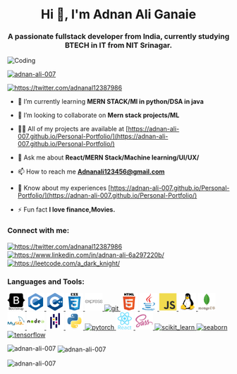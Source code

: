 <h1 align="center">Hi 👋, I'm Adnan Ali Ganaie</h1>
<h3 align="center">A passionate fullstack developer from India, currently studying BTECH in IT from NIT Srinagar.</h3>
<img align="centre" alt="Coding" width="800" src="https://25.media.tumblr.com/e3218b5fd18ddbff092f3cea2e6c4405/tumblr_ml4b6lchbC1qde177o1_400.gif">
<p align="left"> <a href="https://github.com/ryo-ma/github-profile-trophy"><img src="https://github-profile-trophy.vercel.app/?username=adnan-ali-007" alt="adnan-ali-007" /></a> </p>

<p align="left"> <a href="https://twitter.com/https://twitter.com/adnanal12387986" target="blank"><img src="https://img.shields.io/twitter/follow/https://twitter.com/adnanal12387986?logo=twitter&style=for-the-badge" alt="https://twitter.com/adnanal12387986" /></a> </p>

- 🌱 I’m currently learning **MERN STACK/Ml in python/DSA in java**

- 👯 I’m looking to collaborate on **Mern stack projects/ML**

- 👨‍💻 All of my projects are available at [https://adnan-ali-007.github.io/Personal-Portfolio/](https://adnan-ali-007.github.io/Personal-Portfolio/)

- 💬 Ask me about **React/MERN Stack/Machine learning/UI/UX/**

- 📫 How to reach me **Adnanali123456@gmail.com**

- 📄 Know about my experiences [https://adnan-ali-007.github.io/Personal-Portfolio/](https://adnan-ali-007.github.io/Personal-Portfolio/)

- ⚡ Fun fact **I love finance,Movies.**

<h3 align="left">Connect with me:</h3>
<p align="left">
<a href="https://twitter.com/https://twitter.com/adnanal12387986" target="blank"><img align="center" src="https://raw.githubusercontent.com/rahuldkjain/github-profile-readme-generator/master/src/images/icons/Social/twitter.svg" alt="https://twitter.com/adnanal12387986" height="30" width="40" /></a>
<a href="https://linkedin.com/in/https://www.linkedin.com/in/adnan-ali-6a297220b/" target="blank"><img align="center" src="https://raw.githubusercontent.com/rahuldkjain/github-profile-readme-generator/master/src/images/icons/Social/linked-in-alt.svg" alt="https://www.linkedin.com/in/adnan-ali-6a297220b/" height="30" width="40" /></a>
<a href="https://www.leetcode.com/https://leetcode.com/a_dark_knight/" target="blank"><img align="center" src="https://raw.githubusercontent.com/rahuldkjain/github-profile-readme-generator/master/src/images/icons/Social/leet-code.svg" alt="https://leetcode.com/a_dark_knight/" height="30" width="40" /></a>
</p>

<h3 align="left">Languages and Tools:</h3>
<p align="left"> <a href="https://getbootstrap.com" target="_blank" rel="noreferrer"> <img src="https://raw.githubusercontent.com/devicons/devicon/master/icons/bootstrap/bootstrap-plain-wordmark.svg" alt="bootstrap" width="40" height="40"/> </a> <a href="https://www.cprogramming.com/" target="_blank" rel="noreferrer"> <img src="https://raw.githubusercontent.com/devicons/devicon/master/icons/c/c-original.svg" alt="c" width="40" height="40"/> </a> <a href="https://www.w3schools.com/cpp/" target="_blank" rel="noreferrer"> <img src="https://raw.githubusercontent.com/devicons/devicon/master/icons/cplusplus/cplusplus-original.svg" alt="cplusplus" width="40" height="40"/> </a> <a href="https://www.w3schools.com/css/" target="_blank" rel="noreferrer"> <img src="https://raw.githubusercontent.com/devicons/devicon/master/icons/css3/css3-original-wordmark.svg" alt="css3" width="40" height="40"/> </a> <a href="https://expressjs.com" target="_blank" rel="noreferrer"> <img src="https://raw.githubusercontent.com/devicons/devicon/master/icons/express/express-original-wordmark.svg" alt="express" width="40" height="40"/> </a> <a href="https://git-scm.com/" target="_blank" rel="noreferrer"> <img src="https://www.vectorlogo.zone/logos/git-scm/git-scm-icon.svg" alt="git" width="40" height="40"/> </a> <a href="https://www.w3.org/html/" target="_blank" rel="noreferrer"> <img src="https://raw.githubusercontent.com/devicons/devicon/master/icons/html5/html5-original-wordmark.svg" alt="html5" width="40" height="40"/> </a> <a href="https://www.java.com" target="_blank" rel="noreferrer"> <img src="https://raw.githubusercontent.com/devicons/devicon/master/icons/java/java-original.svg" alt="java" width="40" height="40"/> </a> <a href="https://developer.mozilla.org/en-US/docs/Web/JavaScript" target="_blank" rel="noreferrer"> <img src="https://raw.githubusercontent.com/devicons/devicon/master/icons/javascript/javascript-original.svg" alt="javascript" width="40" height="40"/> </a> <a href="https://www.linux.org/" target="_blank" rel="noreferrer"> <img src="https://raw.githubusercontent.com/devicons/devicon/master/icons/linux/linux-original.svg" alt="linux" width="40" height="40"/> </a> <a href="https://www.mongodb.com/" target="_blank" rel="noreferrer"> <img src="https://raw.githubusercontent.com/devicons/devicon/master/icons/mongodb/mongodb-original-wordmark.svg" alt="mongodb" width="40" height="40"/> </a> <a href="https://www.mysql.com/" target="_blank" rel="noreferrer"> <img src="https://raw.githubusercontent.com/devicons/devicon/master/icons/mysql/mysql-original-wordmark.svg" alt="mysql" width="40" height="40"/> </a> <a href="https://nodejs.org" target="_blank" rel="noreferrer"> <img src="https://raw.githubusercontent.com/devicons/devicon/master/icons/nodejs/nodejs-original-wordmark.svg" alt="nodejs" width="40" height="40"/> </a> <a href="https://pandas.pydata.org/" target="_blank" rel="noreferrer"> <img src="https://raw.githubusercontent.com/devicons/devicon/2ae2a900d2f041da66e950e4d48052658d850630/icons/pandas/pandas-original.svg" alt="pandas" width="40" height="40"/> </a> <a href="https://www.python.org" target="_blank" rel="noreferrer"> <img src="https://raw.githubusercontent.com/devicons/devicon/master/icons/python/python-original.svg" alt="python" width="40" height="40"/> </a> <a href="https://pytorch.org/" target="_blank" rel="noreferrer"> <img src="https://www.vectorlogo.zone/logos/pytorch/pytorch-icon.svg" alt="pytorch" width="40" height="40"/> </a> <a href="https://reactjs.org/" target="_blank" rel="noreferrer"> <img src="https://raw.githubusercontent.com/devicons/devicon/master/icons/react/react-original-wordmark.svg" alt="react" width="40" height="40"/> </a> <a href="https://sass-lang.com" target="_blank" rel="noreferrer"> <img src="https://raw.githubusercontent.com/devicons/devicon/master/icons/sass/sass-original.svg" alt="sass" width="40" height="40"/> </a> <a href="https://scikit-learn.org/" target="_blank" rel="noreferrer"> <img src="https://upload.wikimedia.org/wikipedia/commons/0/05/Scikit_learn_logo_small.svg" alt="scikit_learn" width="40" height="40"/> </a> <a href="https://seaborn.pydata.org/" target="_blank" rel="noreferrer"> <img src="https://seaborn.pydata.org/_images/logo-mark-lightbg.svg" alt="seaborn" width="40" height="40"/> </a> <a href="https://www.tensorflow.org" target="_blank" rel="noreferrer"> <img src="https://www.vectorlogo.zone/logos/tensorflow/tensorflow-icon.svg" alt="tensorflow" width="40" height="40"/> </a> </p>

<p><img align="left" src="https://github-readme-stats.vercel.app/api/top-langs?username=adnan-ali-007&show_icons=true&locale=en&layout=compact" alt="adnan-ali-007" /></p>

<p>&nbsp;<img align="center" src="https://github-readme-stats.vercel.app/api?username=adnan-ali-007&show_icons=true&locale=en" alt="adnan-ali-007" /></p>

<p><img align="center" src="https://github-readme-streak-stats.herokuapp.com/?user=adnan-ali-007&" alt="adnan-ali-007" /></p>

